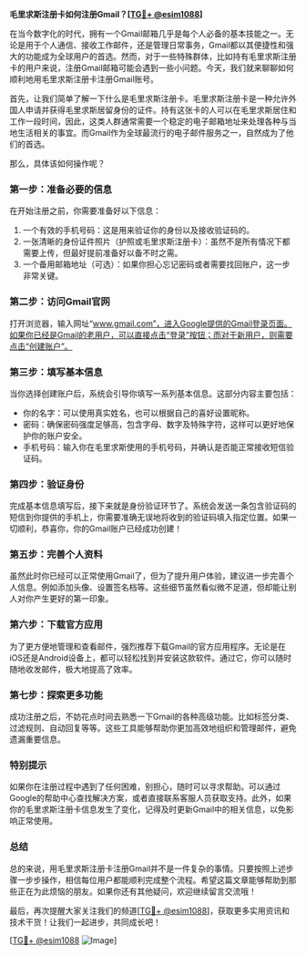 **毛里求斯注册卡如何注册Gmail？[[TG💪+ @esim1088](https://t.me/s/esim1088)]**

在当今数字化的时代，拥有一个Gmail邮箱几乎是每个人必备的基本技能之一。无论是用于个人通信、接收工作邮件，还是管理日常事务，Gmail都以其便捷性和强大的功能成为全球用户的首选。然而，对于一些特殊群体，比如持有毛里求斯注册卡的用户来说，注册Gmail邮箱可能会遇到一些小问题。今天，我们就来聊聊如何顺利地用毛里求斯注册卡注册Gmail账号。

首先，让我们简单了解一下什么是毛里求斯注册卡。毛里求斯注册卡是一种允许外国人申请并获得毛里求斯居留身份的证件。持有这张卡的人可以在毛里求斯居住和工作一段时间，因此，这类人群通常需要一个稳定的电子邮箱地址来处理各种与当地生活相关的事宜。而Gmail作为全球最流行的电子邮件服务之一，自然成为了他们的首选。

那么，具体该如何操作呢？

### **第一步：准备必要的信息**
在开始注册之前，你需要准备好以下信息：
1. 一个有效的手机号码：这是用来验证你的身份以及接收验证码的。
2. 一张清晰的身份证件照片（护照或毛里求斯注册卡）：虽然不是所有情况下都需要上传，但最好提前准备好以备不时之需。
3. 一个备用邮箱地址（可选）：如果你担心忘记密码或者需要找回账户，这一步非常关键。

### **第二步：访问Gmail官网**
打开浏览器，输入网址“www.gmail.com”，进入Google提供的Gmail登录页面。如果你已经是Gmail的老用户，可以直接点击“登录”按钮；而对于新用户，则需要点击“创建账户”。

### **第三步：填写基本信息**
当你选择创建账户后，系统会引导你填写一系列基本信息。这部分内容主要包括：
- 你的名字：可以使用真实姓名，也可以根据自己的喜好设置昵称。
- 密码：确保密码强度足够高，包含字母、数字及特殊字符，这样可以更好地保护你的账户安全。
- 手机号码：输入你在毛里求斯使用的手机号码，并确认是否能正常接收短信验证码。

### **第四步：验证身份**
完成基本信息填写后，接下来就是身份验证环节了。系统会发送一条包含验证码的短信到你提供的手机上，你需要准确无误地将收到的验证码填入指定位置。如果一切顺利，恭喜你，你的Gmail账户已经成功创建！

### **第五步：完善个人资料**
虽然此时你已经可以正常使用Gmail了，但为了提升用户体验，建议进一步完善个人信息。例如添加头像、设置签名档等。这些细节虽然看似微不足道，但却能让别人对你产生更好的第一印象。

### **第六步：下载官方应用**
为了更方便地管理和查看邮件，强烈推荐下载Gmail的官方应用程序。无论是在iOS还是Android设备上，都可以轻松找到并安装这款软件。通过它，你可以随时随地收发邮件，极大地提高了效率。

### **第七步：探索更多功能**
成功注册之后，不妨花点时间去熟悉一下Gmail的各种高级功能。比如标签分类、过滤规则、自动回复等等。这些工具能够帮助你更加高效地组织和管理邮件，避免遗漏重要信息。

### **特别提示**
如果你在注册过程中遇到了任何困难，别担心，随时可以寻求帮助。可以通过Google的帮助中心查找解决方案，或者直接联系客服人员获取支持。此外，如果你的毛里求斯注册卡信息发生了变化，记得及时更新Gmail中的相关信息，以免影响正常使用。

### **总结**
总的来说，用毛里求斯注册卡注册Gmail并不是一件复杂的事情。只要按照上述步骤一步步操作，相信每位用户都能顺利完成整个流程。希望这篇文章能够帮助到那些正在为此烦恼的朋友。如果你还有其他疑问，欢迎继续留言交流哦！

最后，再次提醒大家关注我们的频道[[TG💪+ @esim1088](https://t.me/s/esim1088)]，获取更多实用资讯和技术干货！让我们一起进步，共同成长吧！

[[TG💪+ @esim1088](https://t.me/s/esim1088) ![Image](https://i.postimg.cc/4NQfJmqS/Snipaste-2025-05-13-00-14-12.png)]